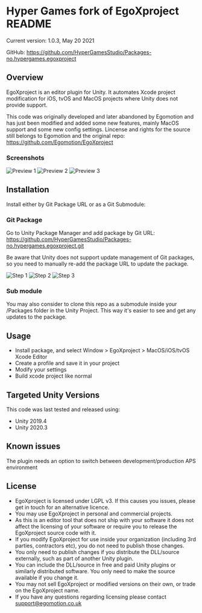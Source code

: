 Hyper Games fork of EgoXproject README
==================
Current version: 1.0.3, May 20 2021

GitHub: https://github.com/HyperGamesStudio/Packages-no.hypergames.egoxproject

## Overview
EgoXproject is an editor plugin for Unity. It automates Xcode project modification for iOS, tvOS and MacOS projects where Unity does not provide support.

This code was originally developed and later abandoned by Egomotion and has just been modified and added some new features, mainly MacOS support and some new config settings. Lincense and rights for the source still belongs to Egomotion and the original repo:
https://github.com/Egomotion/EgoXproject

### Screenshots
![Preview 1](https://hypergames.no/github/preview1.png)
![Preview 2](https://hypergames.no/github/preview2.png)
![Preview 3](https://hypergames.no/github/preview3.png)

## Installation
Install either by Git Package URL or as a Git Submodule:

### Git Package
Go to Unity Package Manager and add package by Git URL: https://github.com/HyperGamesStudio/Packages-no.hypergames.egoxproject.git 

Be aware that Unity does not support update management of Git packages, so you need to manually re-add the package URL to update the package.

![Step 1](https://hypergames.no/github/addpackage1.png)
![Step 2](https://hypergames.no/github/addpackage2.png)
![Step 3](https://hypergames.no/github/addpackage3.png)

### Sub module
You may also consider to clone this repo as a submodule inside your /Packages folder in the Unity Project. This way it's easier to see and get any updates to the package.

## Usage
* Install package, and select Window > EgoXproject > MacOS/iOS/tvOS Xcode Editor
* Create a profile and save it in your project
* Modify your settings
* Build xcode project like normal

## Targeted Unity Versions
This code was last tested and released using:
* Unity 2019.4
* Unity 2020.3

## Known issues
The plugin needs an option to switch between development/production APS environment

## License
* EgoXproject is licensed under LGPL v3. If this causes you issues, please get in touch for an alternative licence.
* You may use EgoXproject in personal and commercial projects.
* As this is an editor tool that does not ship with your software it does not affect the licensing of your software or require you to release the EgoXproject source code with it.
* If you modify EgoXproject for use inside your organization (including 3rd parties, contractors etc), you do not need to publish those changes.
* You only need to publish changes if you distribute the DLL/source externally, such as part of another Unity plugin.
* You can include the DLL/source in free and paid Unity plugins or similarly distributed software. You only need to make the source available if you change it.
* You may not sell EgoXproject or modified versions on their own, or trade on the EgoXproject name. 
* If you have any questions regarding licensing please contact support@egomotion.co.uk
